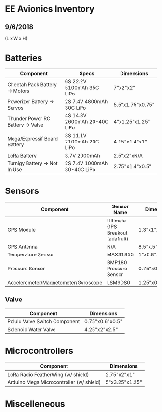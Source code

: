 # EE Avionics Inventory
## 9/6/2018

(L x W x H)
# Batteries

| Component | Specs | Dimensions |
| --------- | ----- | ---------- |
| Cheetah Pack Battery -> Motors | 6S 22.2V 5100mAh 35C LiPo | 7"x2"x2" |
| Powerizer Battery -> Servos | 2S 7.4V 4800mAh 30C LiPo | 5.5"x1.75"x0.75" |
| Thunder Power RC Battery -> Valve | 4S 14.8V 2600mAh 20-40C LiPo | 4"x1.25"x1.25" |
| Mega/Espressif Board Battery | 3S 11.1V 2100mAh 20C LiPo | 4.15"x1.4"x1" |
| LoRa Battery | 3.7V 2000mAh | 2.5"x2"xN/A |
| Turnigy Battery -> Not In Use | 2S 7.4V 1000mAh 30-40C LiPo | 2.75"x1.4"x0.5" |


# Sensors

| Component | Sensor Name | Dimensions |
| --------- | ----------- | ---------- |
| GPS Module | Ultimate GPS Breakout (adafruit) | 1.3"x1"x0.25" |
| GPS Antenna | N/A | 8.5"x.5"x.5"|
| Temperature Sensor | MAX31855 | 1"x0.8"x0.25" |
| Pressure Sensor | BMP180 Pressure Sensor | 0.75"x0.75"x0.2" |
| Accelerometer/Magnetometer/Gyroscope | LSM9DS0 | 1.25"x0.75"x0.2" |

## Valve

| Component | Dimensions |
| --------- | ---------- |
| Polulu Valve Switch Component | 0.75"x0.6"x0.5" |
| Solenoid Water Valve | 4.25"x2"x2.5" |

# Microcontrollers

| Component | Dimensions |
| --------- | ---------- |
| LoRa Radio FeatherWing (w/ shield) | 2.75"x2"x1" |
| Arduino Mega Microcontroller (w/ shield)  | 5"x3.25"x1.25" |

# Miscelleneous
